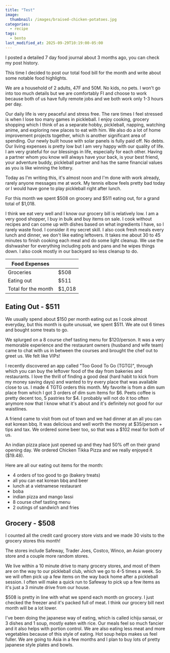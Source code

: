 ```yaml
---
title: "Test"
image: 
  thumbnail: /images/braised-chicken-potatoes.jpg
categories:
  - recipe
tags:
  - bento
last_modified_at: 2025-09-29T10:19:00-05:00
---
```



I posted a detailed 7 day food journal about 3 months ago, you can check my post history. 

This time I decided to post our total food bill for the month and write about some notable food highlights.

We are a household of 2 adults, 47F and 50M. No kids, no pets. I won't go into too much details but we are comfortably FI and choose to work because both of us have fully remote jobs and we both work only 1-3 hours per day.

Our daily life is very peaceful and stress free. The rare times I feel stressed is when I lose too many games in pickleball. I enjoy cooking, grocery shopping which I think of as a separate hobby, pickleball, napping, watching anime, and exploring new places to eat with him. We also do a lot of home improvement projects together, which is another significant area of spending. Our newly built house with solar panels is fully paid off. No debts. Our living expenses is pretty low but I am very happy with our quality of life. I am very grateful for our blessings in life, especially for each other. Having a partner whom you know will always have your back, is your best friend, your adventure buddy, pickleball partner and has the same financial values as you is like winning the lottery.

Today as I'm writing this, it's almost noon and I'm done with work already, rarely anyone messages me at work. My tennis elbow feels pretty bad today or I would have gone to play pickleball right after lunch.

For this month we spent $508 on grocery and $511 eating out, for a grand total of $1,018.

I think we eat very well and I know our grocery bill is relatively low. I am a very good shopper, I buy in bulk and buy items on sale. I cook without recipes and can come up with dishes based on what ingredients I have, so I rarely waste food. I consider it my secret skill. I also cook fresh meals every lunch and dinner, we don't like eating leftovers. It takes me about 30 to 45 minutes to finish cooking each meal and do some light cleanup. We use the dishwasher for everything including pots and pans and he wipes things down. I also cook mostly in our backyard so less cleanup to do.


|Food Expenses||
| --- | --- |
|Groceries|$508|
|Eating out|$511|
|Total for the month|$1,018|

## Eating Out - $511
We usually spend about $150 per month eating out as I cook almost everyday, but this month is quite unusual, we spent $511. We ate out 6 times and bought some treats to go. 

We splurged on a 8 course chef tasting menu for $120/person. It was a very memorable experience and the restaurant owners (husband and wife team) came to chat with us in between the courses and brought the chef out to greet us. We felt like VIPs!

I recently discovered an app called "Too Good To Go (TGTG)", through which you can buy the leftover food of the day from bakeries and restaurants. I love the thrill of finding a good deal (hard habit to kick from my money saving days) and wanted to try every place that was available close to us. I made 4 TGTG orders this month. My favorite is from a dim sum place from which I got 3 orders of dim sum items for $6. Peets coffee is pretty decent too, 5 pastries for $4. I probably will not do it too often anymore now that I know what it's about and it's definitely not good for our waistlines.
 
A friend came to visit from out of town and we had dinner at an all you can eat korean bbq. It was delicious and well worth the money at $35/person + tips and tax. We ordered some beer too, so that was a $102 meal for both of us.

An indian pizza place just opened up and they had 50% off on their grand opening day. We ordered Chicken Tikka Pizza and we really enjoyed it ($19.48).

Here are all our eating out items for the month:
- 4 orders of too good to go (bakery treats)
- all you can eat korean bbq and beer
- lunch at a vietnamese restaurant
- boba 
- indian pizza and mango lassi
- 8 course chef tasting menu 
- 2 outings of sandwich and fries


## Grocery - $508
I counted all the credit card grocery store vists and we made 30 visits to the grocery stores this month! 

The stores include Safeway, Trader Joes, Costco, Winco, an Asian grocery store and a couple more random stores. 

We live within a 10 minute drive to many grocery stores, and most of them are on the way to our pickleball club, which we go to 4-5 times a week. So we will often pick up a few items on the way back home after a pickleball session. I often will make a quick run to Safeway to pick up a few items as it's just a 3 minute drive from our house. 

$508 is pretty in line with what we spend each month on grocery. I just checked the freezer and it's packed full of meat. I think our grocery bill next month will be a lot lower.

I've been doing the japanese way of eating, which is called ichiju sansai, or 3 dishes and 1 soup, mostly eaten with rice. Our meals feel so much fancier and it also helps with portion control. We are also eating less meat and more vegetables because of this style of eating. Hot soup helps makes us feel fuller.  We are going to Asia in a few months and I plan to buy lots of pretty japanese style plates and bowls.
